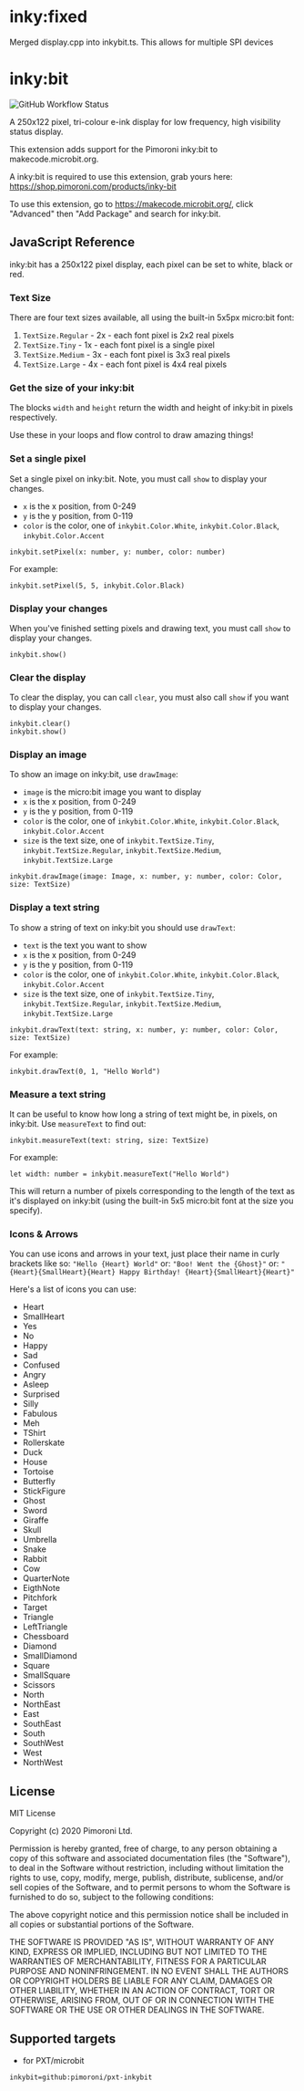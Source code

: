 

# inky:fixed

Merged display.cpp into inkybit.ts. This allows for multiple SPI devices


# inky:bit


![GitHub Workflow Status](https://img.shields.io/github/workflow/status/pimoroni/pxt-inkybit/MakeCode)

 A 250x122 pixel, tri-colour e-ink display for low frequency, high visibility status display.

This extension adds support for the Pimoroni inky:bit to makecode.microbit.org.

A inky:bit is required to use this extension, grab yours here: https://shop.pimoroni.com/products/inky-bit

To use this extension, go to https://makecode.microbit.org/, click "Advanced" then "Add Package" and search for inky:bit.

## JavaScript Reference

inky:bit has a 250x122 pixel display, each pixel can be set to white, black or red.

### Text Size

There are four text sizes available, all using the built-in 5x5px micro:bit font:

1. `TextSize.Regular` - 2x - each font pixel is 2x2 real pixels
2. `TextSize.Tiny` - 1x - each font pixel is a single pixel
3. `TextSize.Medium` - 3x - each font pixel is 3x3 real pixels
4. `TextSize.Large` - 4x - each font pixel is 4x4 real pixels

### Get the size of your inky:bit

The blocks `width` and `height` return the width and height of inky:bit in pixels respectively.

Use these in your loops and flow control to draw amazing things!

### Set a single pixel

Set a single pixel on inky:bit. Note, you must call `show` to display your changes.

* `x` is the x position, from 0-249
* `y` is the y position, from 0-119
* `color` is the color, one of `inkybit.Color.White`,  `inkybit.Color.Black`,  `inkybit.Color.Accent`

```
inkybit.setPixel(x: number, y: number, color: number)
```

For example:

```
inkybit.setPixel(5, 5, inkybit.Color.Black)
```

### Display your changes

When you've finished setting pixels and drawing text, you must call `show` to display your changes.

```
inkybit.show()
```

### Clear the display

To clear the display, you can call `clear`, you must also call `show` if you want to display your changes.

```
inkybit.clear()
inkybit.show()
```

### Display an image

To show an image on inky:bit, use `drawImage`:

* `image` is the micro:bit image you want to display
* `x` is the x position, from 0-249
* `y` is the y position, from 0-119
* `color` is the color, one of `inkybit.Color.White`,  `inkybit.Color.Black`,  `inkybit.Color.Accent`
* `size` is the text size, one of `inkybit.TextSize.Tiny`, `inkybit.TextSize.Regular`, `inkybit.TextSize.Medium`, `inkybit.TextSize.Large`

```
inkybit.drawImage(image: Image, x: number, y: number, color: Color, size: TextSize)
```

### Display a text string

To show a string of text on inky:bit you should use `drawText`:

* `text` is the text you want to show
* `x` is the x position, from 0-249
* `y` is the y position, from 0-119
* `color` is the color, one of `inkybit.Color.White`,  `inkybit.Color.Black`,  `inkybit.Color.Accent`
* `size` is the text size, one of `inkybit.TextSize.Tiny`, `inkybit.TextSize.Regular`, `inkybit.TextSize.Medium`, `inkybit.TextSize.Large`

```
inkybit.drawText(text: string, x: number, y: number, color: Color, size: TextSize)
```

For example:

```
inkybit.drawText(0, 1, "Hello World")
```

### Measure a text string

It can be useful to know how long a string of text might be, in pixels, on inky:bit. Use `measureText` to find out:

```
inkybit.measureText(text: string, size: TextSize)
```

For example:

```
let width: number = inkybit.measureText("Hello World")
```

This will return a number of pixels corresponding to the length of the text as it's displayed on inky:bit (using the built-in 5x5 micro:bit font at the size you specify).

### Icons & Arrows

You can use icons and arrows in your text, just place their name in curly brackets like so: `"Hello {Heart} World"` or: `"Boo! Went the {Ghost}"` or: `"{Heart}{SmallHeart}{Heart} Happy Birthday! {Heart}{SmallHeart}{Heart}"`

Here's a list of icons you can use:

* Heart
* SmallHeart
* Yes
* No
* Happy
* Sad
* Confused
* Angry
* Asleep
* Surprised
* Silly
* Fabulous
* Meh
* TShirt
* Rollerskate
* Duck
* House
* Tortoise
* Butterfly
* StickFigure
* Ghost
* Sword
* Giraffe
* Skull
* Umbrella
* Snake
* Rabbit
* Cow
* QuarterNote
* EigthNote
* Pitchfork
* Target
* Triangle
* LeftTriangle
* Chessboard
* Diamond
* SmallDiamond
* Square
* SmallSquare
* Scissors
* North
* NorthEast
* East
* SouthEast
* South
* SouthWest
* West
* NorthWest

## License

MIT License

Copyright (c) 2020 Pimoroni Ltd.

Permission is hereby granted, free of charge, to any person obtaining a copy
of this software and associated documentation files (the "Software"), to deal
in the Software without restriction, including without limitation the rights
to use, copy, modify, merge, publish, distribute, sublicense, and/or sell
copies of the Software, and to permit persons to whom the Software is
furnished to do so, subject to the following conditions:

The above copyright notice and this permission notice shall be included in all
copies or substantial portions of the Software.

THE SOFTWARE IS PROVIDED "AS IS", WITHOUT WARRANTY OF ANY KIND, EXPRESS OR
IMPLIED, INCLUDING BUT NOT LIMITED TO THE WARRANTIES OF MERCHANTABILITY,
FITNESS FOR A PARTICULAR PURPOSE AND NONINFRINGEMENT. IN NO EVENT SHALL THE
AUTHORS OR COPYRIGHT HOLDERS BE LIABLE FOR ANY CLAIM, DAMAGES OR OTHER
LIABILITY, WHETHER IN AN ACTION OF CONTRACT, TORT OR OTHERWISE, ARISING FROM,
OUT OF OR IN CONNECTION WITH THE SOFTWARE OR THE USE OR OTHER DEALINGS IN THE
SOFTWARE.

## Supported targets

* for PXT/microbit

```package
inkybit=github:pimoroni/pxt-inkybit
```
